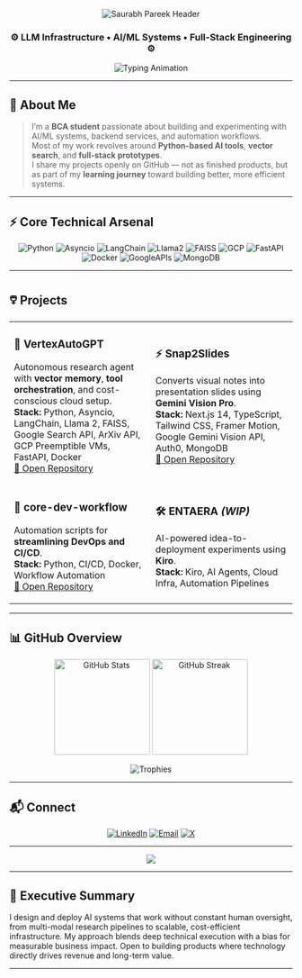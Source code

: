<!-- ======= 🜵 Cinematic VC-Grade GitHub Profile ======= -->

<!-- Hero Banner -->
<p align="center">
  <img src="https://capsule-render.vercel.app/api?type=waving&color=FFD700&height=200&section=header&text=Saurabh%20Pareek&fontSize=50&fontColor=000000&animation=fadeIn&fontAlignY=35" alt="Saurabh Pareek Header">
</p>

<h3 align="center">
⚙️ LLM Infrastructure • AI/ML Systems • Full-Stack Engineering ⚙️
</h3>

<p align="center">
  <img src="https://readme-typing-svg.herokuapp.com?font=JetBrains+Mono&size=20&pause=1000&color=FFD700&center=true&vCenter=true&width=780&lines=Exploring+AI+System+Design;Building+Efficient+ML+Workflows;Experimenting+with+Full-Stack+Projects;Learning+Through+Open+Source+Contributions" alt="Typing Animation">
</p>

---

## 🚀 About Me
> I’m a **BCA student** passionate about building and experimenting with AI/ML systems, backend services, and automation workflows.  
> Most of my work revolves around **Python-based AI tools**, **vector search**, and **full-stack prototypes**.  
> I share my projects openly on GitHub — not as finished products, but as part of my **learning journey** toward building better, more efficient systems.

---

## ⚡ Core Technical Arsenal
<p align="center">
<img alt="Python" src="https://img.shields.io/badge/Python-000000?style=for-the-badge&logo=python&logoColor=FFD700">
<img alt="Asyncio" src="https://img.shields.io/badge/Asyncio-000000?style=for-the-badge&logoColor=white">
<img alt="LangChain" src="https://img.shields.io/badge/LangChain-000000?style=for-the-badge&logoColor=white">
<img alt="Llama2" src="https://img.shields.io/badge/Llama2-000000?style=for-the-badge">
<img alt="FAISS" src="https://img.shields.io/badge/FAISS-000000?style=for-the-badge">
<img alt="GCP" src="https://img.shields.io/badge/GCP-000000?style=for-the-badge&logo=googlecloud&logoColor=white">
<img alt="FastAPI" src="https://img.shields.io/badge/FastAPI-000000?style=for-the-badge&logo=fastapi&logoColor=FFD700">
<img alt="Docker" src="https://img.shields.io/badge/Docker-000000?style=for-the-badge&logo=docker&logoColor=white">
<img alt="GoogleAPIs" src="https://img.shields.io/badge/Google%20APIs-000000?style=for-the-badge">
<img alt="MongoDB" src="https://img.shields.io/badge/MongoDB-000000?style=for-the-badge&logo=mongodb&logoColor=FFD700">
</p>

---

## 🜵 Projects
<table>
<tr>
<td width="50%">
  
### 🧠 VertexAutoGPT  
Autonomous research agent with **vector memory**, **tool orchestration**, and cost-conscious cloud setup.  
**Stack:** Python, Asyncio, LangChain, Llama 2, FAISS, Google Search API, ArXiv API, GCP Preemptible VMs, FastAPI, Docker  
[🔗 Open Repository](https://github.com/SaurabhCodesAI/VertexAutoGPT)  

</td>
<td width="50%">
  
### ⚡ Snap2Slides  
Converts visual notes into presentation slides using **Gemini Vision Pro**.  
**Stack:** Next.js 14, TypeScript, Tailwind CSS, Framer Motion, Google Gemini Vision API, Auth0, MongoDB  
[🔗 Open Repository](https://github.com/SaurabhCodesAI/Snap2Slides)  

</td>
</tr>
<tr>
<td width="50%">
  
### 🔄 core-dev-workflow  
Automation scripts for **streamlining DevOps and CI/CD**.  
**Stack:** Python, CI/CD, Docker, Workflow Automation  
[🔗 Open Repository](https://github.com/SaurabhCodesAI/core-dev-workflow)  

</td>
<td width="50%">
  
### 🛠 ENTAERA *(WIP)*  
AI-powered idea-to-deployment experiments using **Kiro**.  
**Stack:** Kiro, AI Agents, Cloud Infra, Automation Pipelines  

</td>
</tr>
</table>

---

## 📊 GitHub Overview
<p align="center">
<img src="https://github-readme-stats.vercel.app/api?username=SaurabhCodesAI&show_icons=true&theme=highcontrast&count_private=true&hide_border=true&title_color=FFD700&icon_color=FFD700&text_color=ffffff&bg_color=000000" height="170" alt="GitHub Stats">
<img src="https://github-readme-streak-stats.herokuapp.com/?user=SaurabhCodesAI&theme=highcontrast&hide_border=true&ring=FFD700&fire=FFD700&currStreakLabel=FFD700" height="170" alt="GitHub Streak">
</p>
<p align="center">
<img src="https://github-profile-trophy.vercel.app/?username=SaurabhCodesAI&theme=algolia&margin-w=5&margin-h=5&column=4&no-bg=true&no-frame=true" alt="Trophies">
</p>

---

## 📬 Connect
<p align="center">
  <a href="https://www.linkedin.com/in/saurabh-pareek-5b1702331" target="_blank"><img alt="LinkedIn" src="https://img.shields.io/badge/LinkedIn-000000?style=for-the-badge&logo=linkedin&logoColor=FFD700"/></a>
  <a href="mailto:saurabhpareek228@gmail.com"><img alt="Email" src="https://img.shields.io/badge/Email-000000?style=for-the-badge&logo=gmail&logoColor=FFD700"/></a>
  <a href="https://x.com/Saurabh784088" target="_blank"><img alt="X" src="https://img.shields.io/badge/X-000000?style=for-the-badge&logo=twitter&logoColor=FFD700"/></a>
</p>

---

<p align="center">
  <img src="https://capsule-render.vercel.app/api?type=waving&color=FFD700&height=120&section=footer"/>
</p>

---

## 🧭 Executive Summary
I design and deploy AI systems that work without constant human oversight, from multi-modal research pipelines to scalable, cost-efficient infrastructure. My approach blends deep technical execution with a bias for measurable business impact. Open to building products where technology directly drives revenue and long-term value.

---

<!-- ======= End README ======= -->
